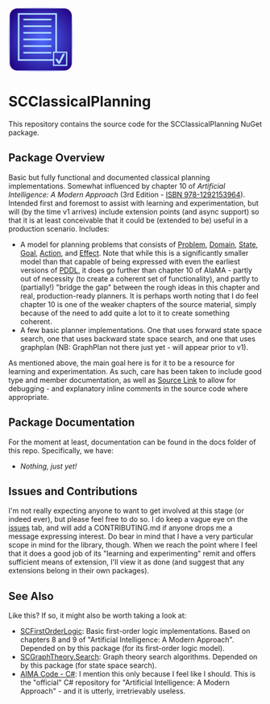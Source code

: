 ![SCClassicalPlanning Icon](src/SCClassicalPlanning.png)

# SCClassicalPlanning

This repository contains the source code for the SCClassicalPlanning NuGet package.

## Package Overview

Basic but fully functional and documented classical planning implementations.
Somewhat influenced by chapter 10 of _Artificial Intelligence: A Modern Approach_ (3rd Edition - [ISBN 978-1292153964](https://www.google.com/search?q=isbn+978-1292153964)).
Intended first and foremost to assist with learning and experimentation, but will (by the time v1 arrives) include extension points (and async support) so that it is at least conceivable that it could be (extended to be) useful in a production scenario.
Includes:

* A model for planning problems that consists of [Problem](https://github.com/sdcondon/SCClassicalPlanning/blob/main/src/SCClassicalPlanning/Problem.cs), [Domain](https://github.com/sdcondon/SCClassicalPlanning/blob/main/src/SCClassicalPlanning/Domain.cs), [State](https://github.com/sdcondon/SCClassicalPlanning/blob/main/src/SCClassicalPlanning/State.cs), [Goal](https://github.com/sdcondon/SCClassicalPlanning/blob/main/src/SCClassicalPlanning/Goal.cs), [Action](https://github.com/sdcondon/SCClassicalPlanning/blob/main/src/SCClassicalPlanning/Action.cs), and [Effect](https://github.com/sdcondon/SCClassicalPlanning/blob/main/src/SCClassicalPlanning/Effect.cs).
Note that while this is a significantly smaller model than that capable of being expressed with even the earliest versions of [PDDL](https://en.wikipedia.org/wiki/Planning_Domain_Definition_Language), it does go further than chapter 10 of AIaMA  - partly out of necessity (to create a coherent set of functionality), and partly to (partially!) "bridge the gap" between the rough ideas in this chapter and real, production-ready planners.
It is perhaps worth noting that I do feel chapter 10 is one of the weaker chapters of the source material, simply because of the need to add quite a lot to it to create something coherent.
* A few basic planner implementations. One that uses forward state space search, one that uses backward state space search, and one that uses graphplan (NB: GraphPlan not there just yet - will appear prior to v1).

As mentioned above, the main goal here is for it to be a resource for learning and experimentation.
As such, care has been taken to include good type and member documentation, as well as [Source Link](https://learn.microsoft.com/en-us/dotnet/standard/library-guidance/sourcelink) to allow for debugging - and explanatory inline comments in the source code where appropriate.

## Package Documentation

For the moment at least, documentation can be found in the docs folder of this repo. Specifically, we have:

* *Nothing, just yet!*

## Issues and Contributions

I'm not really expecting anyone to want to get involved at this stage (or indeed ever), but please feel free to do so.
I do keep a vague eye on the [issues](https://github.com/sdcondon/SCClassicalPlanning/issues) tab, and will add a CONTRIBUTING.md if anyone drops me a message expressing interest.
Do bear in mind that I have a very particular scope in mind for the library, though.
When we reach the point where I feel that it does a good job of its "learning and experimenting" remit and offers sufficient means of extension, I'll view it as done (and suggest that any extensions belong in their own packages).

## See Also

Like this? If so, it might also be worth taking a look at:

* [SCFirstOrderLogic](https://github.com/sdcondon/SCFirstOrderLogic): Basic first-order logic implementations. Based on chapters 8 and 9 of "Artificial Intelligence: A Modern Approach". Depended on by this package (for its first-order logic model).
* [SCGraphTheory.Search](https://github.com/sdcondon/SCGraphTheory.Search): Graph theory search algorithms. Depended on by this package (for state space search).
* [AIMA Code - C#](https://github.com/aimacode/aima-csharp): I mention this only because I feel like I should. This is the "official" C# repository for "Artificial Intelligence: A Modern Approach" - and it is utterly, irretrievably useless.